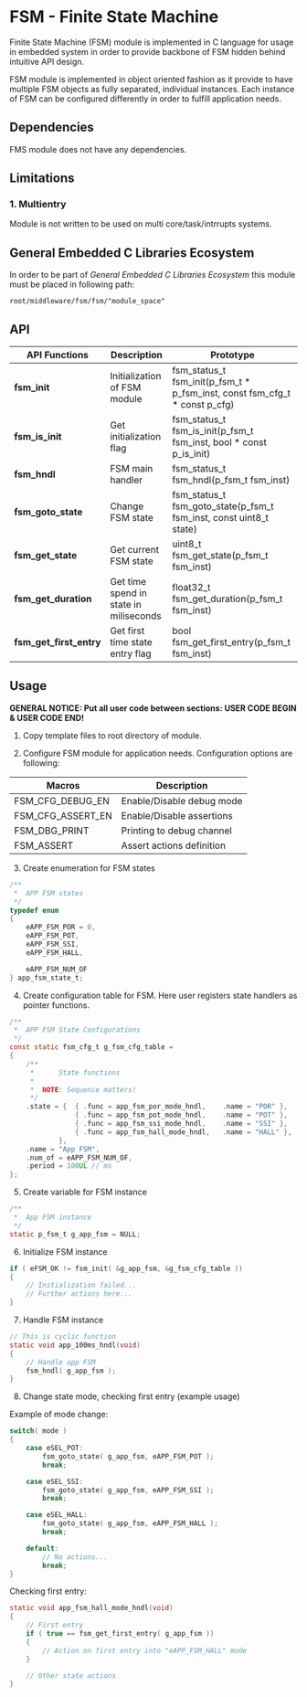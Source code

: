 # **FSM - Finite State Machine**
Finite State Machine (FSM) module is implemented in C language for usage in embedded system in order to provide backbone of FSM hidden behind intuitive API design. 

FSM module is implemented in object oriented fashion as it provide to have multiple FSM objects as fully separated, individual instances. Each instance of FSM can be configured differently in order to fulfill application needs.

## **Dependencies**

FMS module does not have any dependencies.

## **Limitations**

### **1. Multientry**
Module is not written to be used on multi core/task/intrrupts systems. 

## **General Embedded C Libraries Ecosystem**
In order to be part of *General Embedded C Libraries Ecosystem* this module must be placed in following path: 

```
root/middleware/fsm/fsm/"module_space"
```

 ## **API**
| API Functions | Description | Prototype |
| --- | ----------- | ----- |
| **fsm_init** | Initialization of FSM module | fsm_status_t fsm_init(p_fsm_t * p_fsm_inst, const fsm_cfg_t * const p_cfg) |****
| **fsm_is_init** | Get initialization flag | fsm_status_t fsm_is_init(p_fsm_t fsm_inst, bool * const p_is_init) |
| **fsm_hndl** | FSM main handler | fsm_status_t fsm_hndl(p_fsm_t fsm_inst) |
| **fsm_goto_state** | Change FSM state | fsm_status_t fsm_goto_state(p_fsm_t fsm_inst, const uint8_t state) |
| **fsm_get_state** | Get current FSM state | uint8_t fsm_get_state(p_fsm_t fsm_inst) |
| **fsm_get_duration** | Get time spend in state in miliseconds | float32_t fsm_get_duration(p_fsm_t fsm_inst) |
| **fsm_get_first_entry** | Get first time state entry flag | bool fsm_get_first_entry(p_fsm_t fsm_inst) |

## **Usage**

**GENERAL NOTICE: Put all user code between sections: USER CODE BEGIN & USER CODE END!**

1. Copy template files to root directory of module.

2. Configure FSM module for application needs. Configuration options are following:

| Macros | Description | 
| ------------- | ----------- |
| FSM_CFG_DEBUG_EN | Enable/Disable debug mode |
| FSM_CFG_ASSERT_EN | Enable/Disable assertions |
| FSM_DBG_PRINT | Printing to debug channel |
| FSM_ASSERT | Assert actions definition |

3. Create enumeration for FSM states
```C
/**
 * 	APP FSM states
 */
typedef enum
{
	eAPP_FSM_POR = 0,
	eAPP_FSM_POT,
	eAPP_FSM_SSI,
	eAPP_FSM_HALL,

	eAPP_FSM_NUM_OF
} app_fsm_state_t;
```

4. Create configuration table for FSM. Here user registers state handlers as pointer functions.

```C
/**
 * 	APP FSM State Configurations
 */
const static fsm_cfg_t g_fsm_cfg_table =
{
	/**
	 * 		State functions
	 *
	 * 	NOTE: Sequence matters!
	 */
	.state = { 	{ .func = app_fsm_por_mode_hndl, 	.name = "POR" },
				{ .func = app_fsm_pot_mode_hndl, 	.name = "POT" },
				{ .func = app_fsm_ssi_mode_hndl, 	.name = "SSI" },
				{ .func = app_fsm_hall_mode_hndl, 	.name = "HALL" },
			},
	.name = "App FSM",
	.num_of = eAPP_FSM_NUM_OF,
	.period = 100UL // ms
};
```

5. Create variable for FSM instance
```C
/**
 * 	App FSM instance
 */
static p_fsm_t g_app_fsm = NULL;
```

6. Initialize FSM instance
```C
if ( eFSM_OK != fsm_init( &g_app_fsm, &g_fsm_cfg_table ))
{
    // Initialization failed...
    // Further actions here...
}
```

7. Handle FSM instance
```C
// This is cyclic function
static void app_100ms_hndl(void)
{
	// Handle app FSM
	fsm_hndl( g_app_fsm );
}

```

8. Change state mode, checking first entry (example usage)

Example of mode change:
```C
switch( mode )
{
    case eSEL_POT:
        fsm_goto_state( g_app_fsm, eAPP_FSM_POT );
        break;

    case eSEL_SSI:
        fsm_goto_state( g_app_fsm, eAPP_FSM_SSI );
        break;

    case eSEL_HALL:
        fsm_goto_state( g_app_fsm, eAPP_FSM_HALL );
        break;

    default:
        // No actions...
        break;
}
```

Checking first entry:
```C
static void app_fsm_hall_mode_hndl(void)
{
    // First entry
    if ( true == fsm_get_first_entry( g_app_fsm ))
    {
        // Action on first entry into "eAPP_FSM_HALL" mode
    }

    // Other state actions
}
```
